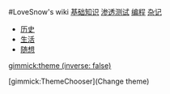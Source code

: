 #LoveSnow's wiki
[基础知识](page1.md)
[渗透测试](page2.md)
[编程](page3.md)
[杂记]()

  * [历史](subpage/page1.md)
  * [生活](subpage/page2.md)
  * [随想](subpage/page3.md)

<!-- set a default theme -->
[gimmick:theme (inverse: false)](bootstrap)

<!-- show a theme chooser in the menu bar -->
[gimmick:ThemeChooser](Change theme)
